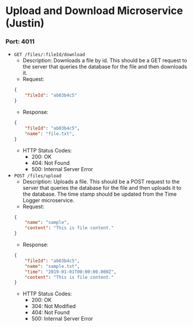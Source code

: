 # **Upload and Download Microservice (Justin)**

### Port: 4011

- `GET /files/:fileId/download`
    - Description: Downloads a file by id. This should be a GET request to the server that queries the database for the file and then downloads it.
    - Request: 
    ```json
    {
        "fileId": "ab03b4c5"
    }
    ```
    - Response: 
    ```json
    {
        "fileId": "ab03b4c5",       
        "name": "file.txt",
    }
    ```
    - HTTP Status Codes:
        - 200: OK
        - 404: Not Found
        - 500: Internal Server Error
- `POST /files/upload`
    - Description: Uploads a file. This should be a POST request to the server that queries the database for the file and then uploads it to the database. The time stamp should be updated from the Time Logger microservice.
    - Request: 
    ```json
    {
        "name": "sample",
        "content": "This is file content."
    }
    ```
    - Response: 
    ```json
    {
        "fileId": "ab03b4c5",
        "name": "sample.txt",
        "time": "2019-01-01T00:00:00.000Z",
        "content": "This is file content."
    }
    ```
    - HTTP Status Codes:
        - 200: OK
        - 304: Not Modified
        - 404: Not Found
        - 500: Internal Server Error